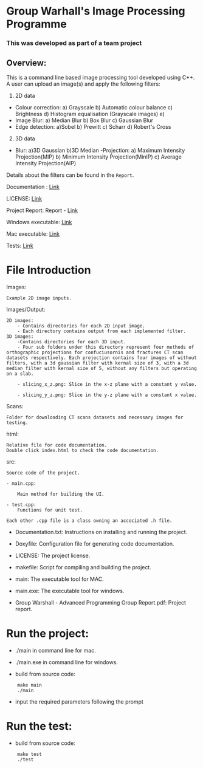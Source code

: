 # Group Warhall's Image Processing Programme

### This was developed as part of a team project

## Overview:
This is a command line based image processing tool developed using C++. A user can upload an image(s) and apply the following filters:

1. 2D data
 - Colour correction:
    a) Grayscale
    b) Automatic colour balance
    c) Brightness
    d) Histogram equalisation (Grayscale images)
    e) 
 - Image Blur:
    a) Median Blur
    b) Box Blur
    c) Gaussian Blur
 - Edge detection:
    a)Sobel
    b) Prewitt
    c) Scharr
    d) Robert's Cross
 2. 3D data
 - Blur:
    a)3D Gaussian
    b)3D Median
 -Projection:
    a) Maximum Intensity Projection(MIP)
    b) Minimum Intensity Projection(MinIP)
    c) Average Intensity Projection(AIP)

Details about the filters can be found in the `Report`.


Documentation : [Link](html/index.html)


LICENSE: [Link](LICENSE)


Project Report: Report - [Link](/Group%20Warshall%20-%20Advanced%20Programming%20Group%20Report.pdf)


Windows executable: [Link](main.exe)


Mac executable: [Link](main)


Tests: [Link](src/test.cpp)

# File Introduction


Images:

    Example 2D image inputs.

Images/Output:
     
    2D images:
        - Contains directories for each 2D input image.
        - Each directory contains output from each implemented filter.
    3D images:
        -Contains directories for each 3D input.
        - Four sub folders under this directory represent four methods of orthographic projections for confuciusornis and fractures CT scan datasets respectively. Each projection contains four images of without filters, with a 3d gaussian filter with kernal size of 3, with a 3d median filter with kernal size of 5, without any filters but operating on a slab.

        - slicing_x_z.png: Slice in the x-z plane with a constant y value.

        - slicing_y_z.png: Slice in the y-z plane with a constant x value.



Scans:

    Folder for downloading CT scans datasets and necessary images for testing.

html:

    Relative file for code documentation.
    Double click index.html to check the code documentation.

src:

    Source code of the project.

    - main.cpp:

        Main method for building the UI.
        
    - test.cpp:
        Functions for unit test.
        
    Each other .cpp file is a class owning an accociated .h file.

- Documentation.txt: Instructions on installing and running the project.

- Doxyfile: Configuration file for generating code documentation.

- LICENSE: The project license.

- makefile: Script for compiling and building the project.

- main: The executable tool for MAC.

- main.exe: The executable tool for windows.

- Group Warshall - Advanced Programming Group Report.pdf: Project report.

# Run the project:
- ./main in command line for mac.

- ./main.exe in command line for windows.

- build from source code:
```
    make main
    ./main
```

- input the required parameters following the prompt

# Run the test:
- build from source code:
```
    make test
    ./test
```
